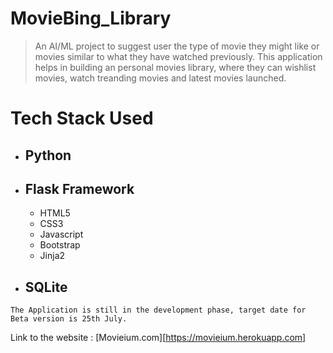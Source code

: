 # MovieBing_Library
> An AI/ML project to suggest user the type of movie they might like or movies similar to what they have watched previously.
This application helps in building an personal movies library, where they can wishlist movies, watch treanding movies and
latest movies launched.

# **Tech Stack Used**
- ## Python
- ## Flask Framework
  - HTML5
  - CSS3
  - Javascript
  - Bootstrap
  - Jinja2
- ## SQLite

```
The Application is still in the development phase, target date for Beta version is 25th July.
```
Link to the website : [Movieium.com][https://movieium.herokuapp.com]
